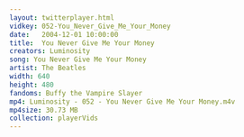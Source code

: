 ```yaml
---
layout: twitterplayer.html
vidkey: 052-You_Never_Give_Me_Your_Money
date:   2004-12-01 10:00:00
title:  You Never Give Me Your Money
creators: Luminosity
song: You Never Give Me Your Money
artist: The Beatles
width: 640
height: 480
fandoms: Buffy the Vampire Slayer
mp4: Luminosity - 052 - You Never Give Me Your Money.m4v
mp4size: 30.73 MB
collection: playerVids
---
```


  <div>
  
  </div>
  